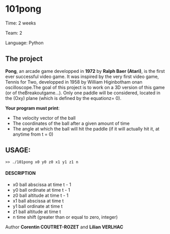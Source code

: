 101pong
===

Time:       2 weeks

Team:       2

Language:   Python


The project
----
**Pong**, an arcade game developped in **1972** by **Ralph Baer (Atari)**, is the first ever successful video game. It was inspired by the very first video game, Tennis for Two, developped in 1958 by William Higinbotham onan oscilloscope.The goal of this project is to work on a 3D version of this game (or of theBreakoutgame...). Only one paddle will be considered, located in the (Oxy) plane (which is defined by the equationz= 0).

**Your program must print**:
* The velocity vector of the ball
* The coordinates of the ball after a given amount of time
* The angle at which the ball will hit the paddle (if it will actually hit it, at anytime from t = 0)

## USAGE:

```
>> ./101pong x0 y0 z0 x1 y1 z1 n
```

#### DESCRIPTION
* x0  ball abscissa at time t - 1
* y0  ball ordinate at time t - 1
* z0  ball altitude at time t - 1
* x1  ball abscissa at time t
* y1  ball ordinate at time t
* z1  ball altitude at time t
* n   time shift (greater than or equal to zero, integer)


Author **Corentin COUTRET-ROZET** and **Lilian VERLHAC**